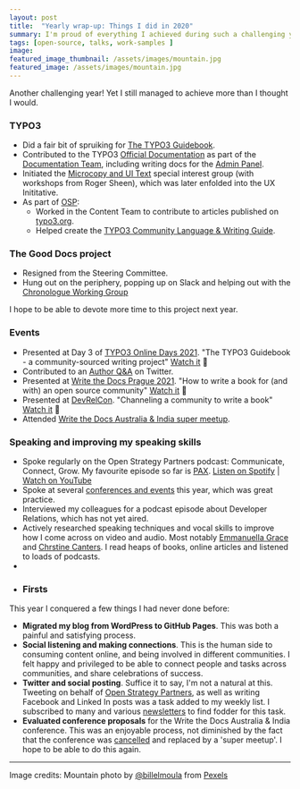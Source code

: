 ```yaml
---
layout: post
title:  "Yearly wrap-up: Things I did in 2020"
summary: I'm proud of everything I achieved during such a challenging year.
tags: [open-source, talks, work-samples ]
image:  
featured_image_thumbnail: /assets/images/mountain.jpg 
featured_image: /assets/images/mountain.jpg 
---
```


Another challenging year! Yet I still managed to achieve more than I thought I would.

### TYPO3

*   Did a fair bit of spruiking for [The TYPO3 Guidebook](https://shop.typo3.com/TYPO3-Guidebook/TY10049).
*   Contributed to the TYPO3 [Official Documentation](https://docs.typo3.org/) as part of the [Documentation Team](https://typo3.org/community/teams/documentation), including writing docs for the [Admin Panel](https://docs.typo3.org/c/typo3/cms-adminpanel/main/en-us/Index.html).
*   Initiated the [Microcopy and UI Text](https://talk.typo3.org/t/microcopy-and-ui-text/3809) special interest group (with workshops from Roger Sheen), which was later enfolded into the UX Inititative.
*   As part of [OSP](https://openstrategypartners.com/):
    * Worked in the Content Team to contribute to articles published on [typo3.org](https://typo3.org/).
    * Helped create the [TYPO3 Community Language & Writing Guide](https://guides.openstrategypartners.com/typo3-guide/).

### The Good Docs project

*   Resigned from the Steering Committee.
*   Hung out on the periphery, popping up on Slack and helping out with the [Chronologue Working Group](https://thegooddocsproject.dev/working-group/chronologue/)

I hope to be able to devote more time to this project next year.

### <a name="Events"></a>Events

*   Presented at Day 3 of [TYPO3 Online Days 2021](https://t3onlinedays.typo3.com/events-program). "The TYPO3 Guidebook - a community-sourced writing project" [Watch it](https://youtu.be/b4P0D3cQi3s?t=6630) 🎥
*   Contributed to an [Author Q&A](https://twitter.com/typo3/status/1407248240156815360) on Twitter.
*   Presented at [Write the Docs Prague 2021](https://www.writethedocs.org/conf/prague/2021/). "How to write a book for (and with) an open source community" [Watch it](https://youtu.be/Enq7Esg3tHY) 🎥
*   Presented at [DevRelCon](https://2021.devrel.net/). "Channeling a community to write a book" [Watch it](https://youtu.be/F1LpTXBgego) 🎥
*   Attended [Write the Docs Australia & India super meetup](https://www.writethedocs.org/conf/australia/2021/news/cancel-announcement/).

### Speaking and improving my speaking skills

* Spoke regularly on the Open Strategy Partners podcast: Communicate, Connect, Grow. My favourite episode so far is [PAX](https://openstrategypartners.com/pax-the-osp-editorial-code-podcast-06). [Listen on Spotify](https://open.spotify.com/show/3JRgwdSRC8knAdkMrU6jOb?si=21e9cdfcf33a4501) | [Watch on YouTube](https://www.youtube.com/channel/UCK1FgQnuVwknf_CWenjZSMw)
* Spoke at several [conferences and events](#Events) this year, which was great practice. 
* Interviewed my colleagues for a podcast episode about Developer Relations, which has not yet aired.
* Actively researched speaking techniques and vocal skills to improve how I come across on video and audio. Most notably [Emmanuella Grace](https://findyourvoiceaustralia.com/) and [Chrstine Canters](https://thecmethod.com/). I read heaps of books, online articles and listened to loads of podcasts.
* 
* ### Firsts

This year I conquered a few things I had never done before: 

* **Migrated my blog from WordPress to GitHub Pages**. This was both a painful and satisfying process. 
* **Social listening and making connections**. This is the human side to consuming content online, and being involved in different communities. I felt happy and privileged to be able to connect people and tasks across communities, and share celebrations of success. 
* **Twitter and social posting**. Suffice it to say, I'm not a natural at this. Tweeting on behalf of [Open Strategy Partners](https://twitter.com/open_strategy), as well as writing Facebook and Linked In posts was a  task added to my weekly list. I subscribed to many and various [newsletters](https://flicstar.com/newsletters-i-follow) to find fodder for this task.
* **Evaluated conference proposals** for the Write the Docs Australia & India conference. This was an enjoyable process, not diminished by the fact that the conference was [cancelled](https://www.writethedocs.org/conf/australia/2021/) and replaced by a 'super meetup'. I hope to be able to do this again.

---

Image credits: Mountain photo by [@billelmoula](https://www.pexels.com/@billelmoula) from [Pexels](https://www.pexels.com/photo/black-and-teal-mountain-540518/)
